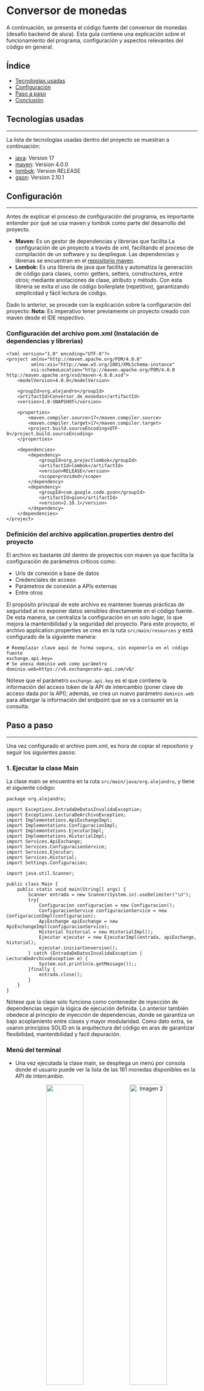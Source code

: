 # Conversor de monedas
A continuación, se presenta el código fuente del conversor de monedas (desafío backend de alura). Esta guía contiene una explicación sobre el funcionamiento del programa, configuración y aspectos relevantes del código en general.

## Índice
- [Tecnologías usadas](#tecnologias_usadas)
- [Configuración](#configuracion)
- [Paso a paso](#paso_paso)
- [Conclusión](#conclusion)

## Tecnologías usadas 
***
La lista de tecnologías usadas dentro del proyecto se muestran a continuación:
* [java](https://www.oracle.com/java/technologies/javase/jdk17-archive-downloads.html): Version 17
* [maven](https://www.oracle.com/java/technologies/javase/jdk17-archive-downloads.html): Version 4.0.0
* [lombok](https://mvnrepository.com/artifact/org.projectlombok/lombok): Version RELEASE
* [gson](https://mvnrepository.com/artifact/com.google.code.gson/gson/2.10.1): Version 2.10.1

## Configuración
***
Antes de explicar el proceso de configuración del programa, es importante entender por qué se usa maven y lombok como parte del desarrollo del proyecto.

- **Maven:** Es un gestor de dependencias y librerias que facilita La configuración de un proyecto a través de xml, facilitando el proceso de compilación de un software y su despliegue. Las dependencias y librerias se encuentran en el [repositorio maven](https://mvnrepository.com/).
- **Lombok:** Es una libreria de java que facilita y automatiza la generación de código para clases, como: getters, setters, constructores, entre otros; mediante anotaciones de clase, atributo y método. Con esta libreria se evita el uso de código boilerplate (repetitivo), garantizando simplicidad y fácil lectura de código.

Dado lo anterior, se procede con la explicación sobre la configuración del proyecto:
**Nota:** Es imperativo tener previamente un proyecto creado con maven desde el IDE respectivo.

### Configuración del archivo pom.xml (Instalación de dependencias y librerias)

```
<?xml version="1.0" encoding="UTF-8"?>
<project xmlns="http://maven.apache.org/POM/4.0.0"
         xmlns:xsi="http://www.w3.org/2001/XMLSchema-instance"
         xsi:schemaLocation="http://maven.apache.org/POM/4.0.0 http://maven.apache.org/xsd/maven-4.0.0.xsd">
    <modelVersion>4.0.0</modelVersion>

    <groupId>org.alejandro</groupId>
    <artifactId>Conversor_de_monedas</artifactId>
    <version>1.0-SNAPSHOT</version>

    <properties>
        <maven.compiler.source>17</maven.compiler.source>
        <maven.compiler.target>17</maven.compiler.target>
        <project.build.sourceEncoding>UTF-8</project.build.sourceEncoding>
    </properties>

    <dependencies>
        <dependency>
            <groupId>org.projectlombok</groupId>
            <artifactId>lombok</artifactId>
            <version>RELEASE</version>
            <scope>provided</scope>
        </dependency>
        <dependency>
            <groupId>com.google.code.gson</groupId>
            <artifactId>gson</artifactId>
            <version>2.10.1</version>
        </dependency>
    </dependencies>
</project>
```
### Definición del archivo application.properties dentro del proyecto
El archivo es bastante útil dentro de proyectos con maven ya que facilita la configuración de parámetros críticos como: 

- Urls de conexión a base de datos
- Credenciales de acceso
- Parámetros de conexión a APIs externas
- Entre otros

El propósito principal de este archivo es mantener buenas prácticas de seguridad al no exponer datos sensibles directamente en el código fuente. De esta manera, se centraliza la configuración en un solo lugar, lo que mejora la mantenibilidad y la seguridad del proyecto. Para este proyecto, el archivo application.properties se crea en la ruta ```src/main/resources``` y está configurado de la siguiente manera:

```
# Reemplazar clave aquí­ de forma segura, sin exponerla en el código fuente
exchange.api.key=
# Se anexa dominio web como parámetro
dominio.web=https://v6.exchangerate-api.com/v6/
```

Nótese que el parámetro ```exchange.api.key``` es el que contiene la información del access token de la API de intercambio (poner clave de acceso dada por la API); además, se crea un nuevo parámetro ```dominio.web``` para albergar la información del endpoint que se va a consumir en la consulta.

## Paso a paso
***
Una vez configurado el archivo pom.xml, es hora de copiar el repositorio y seguir los siguientes pasos:

### 1. Ejecutar la clase Main
La clase main se encuentra en la ruta ```src/main/java/org.alejandro```, y tiene el siguiente código:

```
package org.alejandro;

import Exceptions.EntradaDeDatosInvalidaException;
import Exceptions.LecturaDeArchivoException;
import Implementations.ApiExchangeImpl;
import Implementations.ConfiguracionImpl;
import Implementations.EjecutarImpl;
import Implementations.HistorialImpl;
import Services.ApiExchange;
import Services.ConfiguracionService;
import Services.Ejecutar;
import Services.Historial;
import Settings.Configuracion;

import java.util.Scanner;

public class Main {
    public static void main(String[] args) {
        Scanner entrada = new Scanner(System.in).useDelimiter("\n");
        try{
            Configuracion configuracion = new Configuracion();
            ConfiguracionService configuracionService = new ConfiguracionImpl(configuracion);
            ApiExchange apiExchange = new ApiExchangeImpl(configuracionService);
            Historial historial = new HistorialImpl();
            Ejecutar ejecutar = new EjecutarImpl(entrada, apiExchange, historial);
            ejecutar.iniciarConversion();
        } catch (EntradaDeDatosInvalidaException | LecturaDeArchivoException e) {
            System.out.println(e.getMessage());;
        }finally {
            entrada.close();
        }
    }
}
```

Nótese que la clase solo funciona como contenedor de inyección de dependencias según la lógica de ejecución definida. Lo anterior también obedece al principio de inyección de dependencias, donde se garantiza un bajo acoplamiento entre clases y mayor modularidad. Como dato extra, se usaron principios SOLID en la arquitectura del código en aras de garantizar flexibilidad, mantenibilidad y facil depuración.

### Menú del terminal
- Una vez ejecutada la clase main, se despliega un menú por consola donde el usuario puede ver la lista de las 161 monedas disponibles en la API de intercambio.

  <p align="center">
    <img src="https://github.com/user-attachments/assets/b947cc51-36db-43a9-b835-908d21957eda" width="45%">
    <img src="https://github.com/user-attachments/assets/d87d9ba8-3c13-4c27-9db8-953504ddb81c" alt="Imagen 2" width="45%">
  </p>
  
  **Nota:** Por temas de espacio, se anexan dos imagenes ilustrativas sobre la lista de monedas para realizar intercambio

- Al final de la lista de monedas, se le pedirá al usuario ingresar, de acuerdo a la numeración de monedas del menú, el número de la moneda base, y el número de moneda a la que desea convertir. Una vez digitados los números, se mostrará por consola el resultado de la conversión y la hora en la que se hizo el registro. A continuación se muestra una imagen ilustrativa del proceso:

  ![4](https://github.com/user-attachments/assets/ee825aa2-9a50-403f-a348-102bd9cce52a)

- Al realizar la conversión de monedas, el usuario podrá tomar la opción de seguir realizando mas conversiones, o salir.
  
  ![5](https://github.com/user-attachments/assets/df5603f7-e441-4b2f-8d40-4a1441fb2aed)
  
- Cada vez que se realiza una conversión, el registro queda grabado en un archivo llamado ```historial_conversiones.txt```, el cual se encuentra en la ruta ```src/main/resources```  del proyecto maven.

  ![7](https://github.com/user-attachments/assets/43a69b49-b682-472d-abf5-afbd442327de)

  Al abrirlo nos encontraremos con el historial de registro de todas las conversiones realizadas por el usuario, con fecha y hora exacta.

  ![8](https://github.com/user-attachments/assets/be3d4202-fb79-40b2-8cee-5fc6f911af06)

- Si el usuario desea salir del menú de conversiones, el programa le pedirá si desea ver el historial de registros en la consola. En caso tal de hacerlo, se llamara el fichero ```historial_conversiones.txt``` y se mostrará en pantalla el resultado de las consultas.

  ![6](https://github.com/user-attachments/assets/826147fc-ac1f-4aee-b0d2-67cbfbfa7369)

## Conclusión
***
Aunque en este challenge aplicamos los conceptos de la progreamación orientada a objetos, tampoco se descartaron otras prácticas sobre arquitectura de software. Si bien, a nivel básico se pudo implementar principios SOLID, inyección de dependencias, entre otros; queda aún mucho por aprender en este nuevo desafío con Alura-Oracle. Espero con ansias seguir aprendiendo, y como no, seguir aportando conocimiento a la comunidad en general. Ojalá este repositorio pueda ser de gran ayuda, y tal vez podemos mejorarlo entre todos!!
